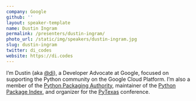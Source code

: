 ```yaml
---
company: Google
github: ''
layout: speaker-template
name: Dustin Ingram
permalink: /presenters/dustin-ingram/
photo_url: /static/img/speakers/dustin-ingram.jpg
slug: dustin-ingram
twitter: di_codes
website: https://di.codes
---
```


I’m Dustin (aka [@di](<https://github.com/di>)), a Developer Advocate at Google, focused on supporting the Python community on the Google Cloud Platform. I’m also a member of the [Python Packaging Authority](https://github.com/orgs/pypa/people), maintainer of the [Python Package Index](https://pypi.org/), and organizer for the [PyTexas](https://www.pytexas.org) conference.
